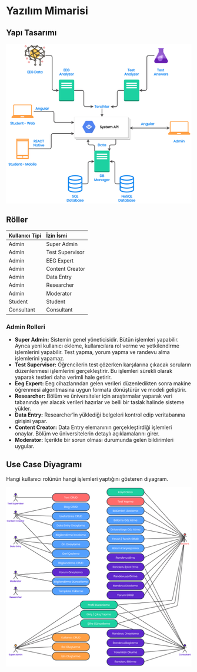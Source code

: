 # Yazılım Mimarisi

## **Yapı Tasarımı** 

![](../.gitbook/assets/structure.png)

## **Röller**

| **Kullanıcı Tipi** | **İzin İsmi** |
| :--- | :--- |
| Admin | Super Admin |
| Admin | Test Supervisor |
| Admin | EEG Expert |
| Admin | Content Creator |
| Admin | Data Entry |
| Admin | Researcher |
| Admin | Moderator |
| Student | Student |
| Consultant | Consultant |

### **Admin Rolleri** 

* **Super Admin:** Sistemin genel yöneticisidir. Bütün işlemleri yapabilir. Ayrıca yeni kullanıcı ekleme, kullanıcılara rol verme ve yetkilendirme işlemlerini yapabilir. Test yapma, yorum yapma ve randevu alma işlemlerini yapamaz.
* **Test Supervisor:** Öğrencilerin test çözerken karşılarına çıkacak soruların düzenlenmesi işlemlerini gerçekleştirir. Bu işlemleri sürekli olarak yaparak testleri daha verimli hale getirir.
* **Eeg Expert:** Eeg cihazlarından gelen verileri düzenledikten sonra makine öğrenmesi algoritmasina uygun formata dönüştürür ve modeli geliştirir.
* **Researcher:** Bölüm ve üniversiteler için araştırmalar yaparak veri tabanında yer alacak verileri hazırlar ve belli bir taslak halinde sisteme yükler.
* **Data Entry:** Researcher’in yüklediği belgeleri kontrol edip veritabanına girişini yapar.
* **Content Creator:** Data Entry elemanının gerçekleştirdiği işlemleri onaylar. Bölüm ve üniversitelerin detaylı açıklamalarını girer.
* **Moderator:** İçerikte bir sorun olması durumunda gelen bildirimleri uygular.

## **Use Case Diyagramı**

Hangi kullanıcı rolünün hangi işlemleri yaptığını gösteren diyagram.

![](../.gitbook/assets/roles.png)

